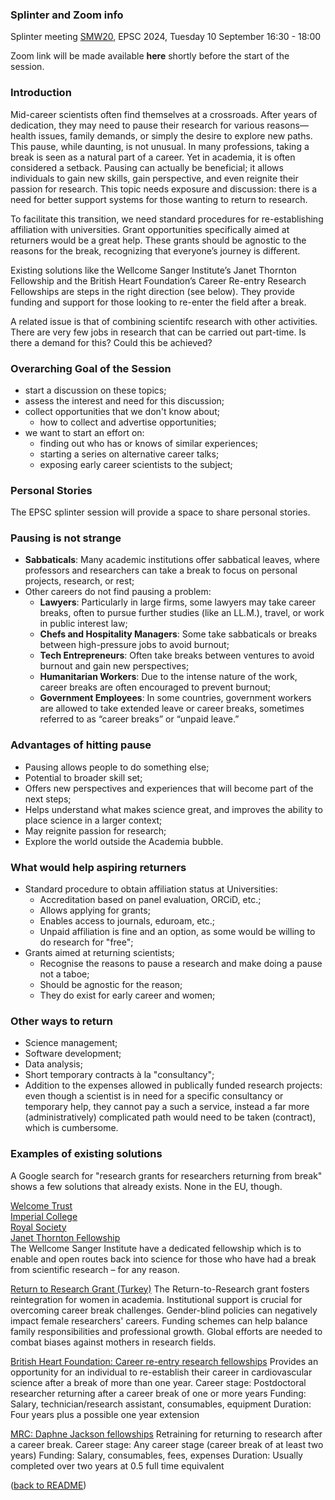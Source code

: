### Splinter and Zoom info

Splinter meeting [SMW20](https://meetingorganizer.copernicus.org/EPSC2024/session/51557), EPSC 2024, Tuesday 10 September 16:30 - 18:00

Zoom link will be made available **here** shortly before the start of the session.


### Introduction

Mid-career scientists often find themselves at a crossroads. After years of dedication, they may need to pause their research for various reasons—health issues, family demands, or simply the desire to explore new paths. This pause, while daunting, is not unusual. In many professions, taking a break is seen as a natural part of a career. Yet in academia, it is often considered a setback. Pausing can actually be beneficial; it allows individuals to gain new skills, gain perspective, and even reignite their passion for research. This topic needs exposure and discussion: there is a need for better support systems for those wanting to return to research.

To facilitate this transition, we need standard procedures for re-establishing affiliation with universities. Grant opportunities specifically aimed at returners would be a great help. These grants should be agnostic to the reasons for the break, recognizing that everyone’s journey is different.

Existing solutions like the Wellcome Sanger Institute’s Janet Thornton Fellowship and the British Heart Foundation’s Career Re-entry Research Fellowships are steps in the right direction (see below). They provide funding and support for those looking to re-enter the field after a break.

A related issue is that of combining scientifc research with other activities. There are very few jobs in research that can be carried out part-time. Is there a demand for this? Could this be achieved?


### Overarching Goal of the Session
- start a discussion on these topics;
- assess the interest and need for this discussion;
- collect opportunities that we don't know about;
  - how to collect and advertise opportunities;
- we want to start an effort on:
  - finding out who has or knows of similar experiences;
  - starting a series on alternative career talks;
  - exposing early career scientists to the subject;
    

### Personal Stories

The EPSC splinter session will provide a space to share personal stories.


### Pausing is not strange

- **Sabbaticals**: Many academic institutions offer sabbatical leaves, where professors and researchers can take a break to focus on personal projects, research, or rest;
- Other careers do not find pausing a problem:
  - **Lawyers**: Particularly in large firms, some lawyers may take career breaks, often to pursue further studies (like an LL.M.), travel, or work in public interest law;
  - **Chefs and Hospitality Managers**: Some take sabbaticals or breaks between high-pressure jobs to avoid burnout;
  - **Tech Entrepreneurs**: Often take breaks between ventures to avoid burnout and gain new perspectives;
  - **Humanitarian Workers**: Due to the intense nature of the work, career breaks are often encouraged to prevent burnout;
  - **Government Employees**: In some countries, government workers are allowed to take extended leave or career breaks, sometimes referred to as “career breaks” or “unpaid leave.”


### Advantages of hitting pause

- Pausing allows people to do something else;
- Potential to broader skill set;
- Offers new perspectives and experiences that will become part of the next steps;
- Helps understand what makes science great, and improves the ability to place science in a larger context;
- May reignite passion for research;
- Explore the world outside the Academia bubble.


### What would help aspiring returners

- Standard procedure to obtain affiliation status at Universities:
  - Accreditation based on panel evaluation, ORCiD, etc.;
  - Allows applying for grants;
  - Enables access to journals, eduroam, etc.;
  - Unpaid affiliation is fine and an option, as some would be willing to do research for "free";
- Grants aimed at returning scientists;
  - Recognise the reasons to pause a research and make doing a pause not a taboe;
  - Should be agnostic for the reason;
  - They do exist for early career and women;


### Other ways to return

- Science management;
- Software development;
- Data analysis;
- Short temporary contracts à la "consultancy";
- Addition to the expenses allowed in publically funded research projects: even though a scientist is in need for a specific consultancy or temporary help, they cannot pay a such a service, instead a far more (administratively) complicated path would need to be taken (contract), which is cumbersome.


### Examples of existing solutions

A Google search for "research grants for researchers returning from break" shows a few solutions that already exists. None in the EU, though.

[Welcome Trust](https://wellcome.org/grant-funding/schemes/research-career-re-entry-fellowships)\
[Imperial College](https://www.imperial.ac.uk/parents-network/grants-for-academic-returners/)\
[Royal Society](https://royalsociety.org/grants/research-grants/)\
[Janet Thornton Fellowship](https://www.sanger.ac.uk/about/equality-in-science/janet-thornton-fellowship/)\
The Wellcome Sanger Institute have a dedicated fellowship which is to enable and open routes back into science for those who have had a break from scientific research – for any reason.

[Return to Research Grant (Turkey)](https://geo.ku.edu.tr/return-to-research-grant-2-2/)
The Return-to-Research grant fosters reintegration for women in academia.
Institutional support is crucial for overcoming career break challenges.
Gender-blind policies can negatively impact female researchers' careers.
Funding schemes can help balance family responsibilities and professional growth.
Global efforts are needed to combat biases against mothers in research fields.

[British Heart Foundation: Career re-entry research fellowships](https://www.bhf.org.uk/for-professionals/information-for-researchers/what-we-fund/career-re-entry-research-fellowships)
Provides an opportunity for an individual to re-establish their career in cardiovascular science after a break of more than one year.
Career stage: Postdoctoral researcher returning after a career break of one or more years
Funding: Salary, technician/research assistant, consumables, equipment
Duration: Four years plus a possible one year extension

[MRC: Daphne Jackson fellowships](https://daphnejackson.org/)
Retraining for returning to research after a career break.
Career stage: Any career stage (career break of at least two years)
Funding: Salary, consumables, fees, expenses
Duration: Usually completed over two years at 0.5 full time equivalent

([back to README](./README.md))
